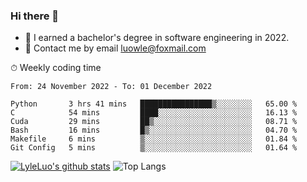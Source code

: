 ### Hi there 👋
<!--I have been a GitHub member for [![Years Badge](https://badges.pufler.dev/years/LyleLuo)](https://badges.pufler.dev)-->
- 🌱 I earned a bachelor's degree in software engineering in 2022.
- 💬 Contact me by email luowle@foxmail.com
<!--
**LyleLuo/LyleLuo** is a ✨ _special_ ✨ repository because its `README.md` (this file) appears on your GitHub profile.

Here are some ideas to get you started:
- 👯 I’m looking to collaborate on ...
- 🤔 I’m looking for help with ...
- 📫 How to reach me: ...
- 😄 Pronouns: ...
- ⚡ Fun fact: ...
-->

<!--💻 Coding Activity Logging

[![Commits Badge](https://badges.pufler.dev/commits/weekly/LyleLuo)](https://badges.pufler.dev)-->

⏱ Weekly coding time

<!--START_SECTION:waka-->

```text
From: 24 November 2022 - To: 01 December 2022

Python       3 hrs 41 mins   ████████████████▒░░░░░░░░   65.00 %
C            54 mins         ████░░░░░░░░░░░░░░░░░░░░░   16.13 %
Cuda         29 mins         ██▒░░░░░░░░░░░░░░░░░░░░░░   08.71 %
Bash         16 mins         █▒░░░░░░░░░░░░░░░░░░░░░░░   04.70 %
Makefile     6 mins          ▒░░░░░░░░░░░░░░░░░░░░░░░░   01.84 %
Git Config   5 mins          ▒░░░░░░░░░░░░░░░░░░░░░░░░   01.64 %
```

<!--END_SECTION:waka-->

[![LyleLuo's github stats](https://github-readme-stats.vercel.app/api?username=LyleLuo&count_private=true&show_icons=true&hide=issues&hide_border=true)](https://github.com/anuraghazra/github-readme-stats)
![Top Langs](https://github-readme-stats.vercel.app/api/top-langs/?username=LyleLuo&layout=compact&hide_border=true) 
<!--[![LyleLuo's wakatime stats](https://github-readme-stats.vercel.app/api/wakatime?username=luowle)](https://github.com/anuraghazra/github-readme-stats)-->
